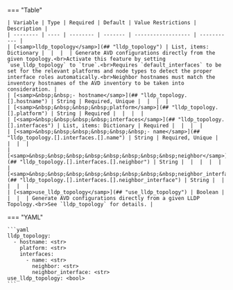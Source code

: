 <!--
  ~ Copyright (c) 2023 Arista Networks, Inc.
  ~ Use of this source code is governed by the Apache License 2.0
  ~ that can be found in the LICENSE file.
  -->
=== "Table"

    | Variable | Type | Required | Default | Value Restrictions | Description |
    | -------- | ---- | -------- | ------- | ------------------ | ----------- |
    | [<samp>lldp_topology</samp>](## "lldp_topology") | List, items: Dictionary |  |  |  | Generate AVD configurations directly from the given topology.<br>Activate this feature by setting `use_lldp_topology` to `true`.<br>Requires `default_interfaces` to be set for the relevant platforms and node types to detect the proper interface roles automatically.<br>Neighbor hostnames must match the inventory hostnames of the AVD inventory to be taken into consideration. |
    | [<samp>&nbsp;&nbsp;- hostname</samp>](## "lldp_topology.[].hostname") | String | Required, Unique |  |  |  |
    | [<samp>&nbsp;&nbsp;&nbsp;&nbsp;platform</samp>](## "lldp_topology.[].platform") | String | Required |  |  |  |
    | [<samp>&nbsp;&nbsp;&nbsp;&nbsp;interfaces</samp>](## "lldp_topology.[].interfaces") | List, items: Dictionary | Required |  |  |  |
    | [<samp>&nbsp;&nbsp;&nbsp;&nbsp;&nbsp;&nbsp;- name</samp>](## "lldp_topology.[].interfaces.[].name") | String | Required, Unique |  |  |  |
    | [<samp>&nbsp;&nbsp;&nbsp;&nbsp;&nbsp;&nbsp;&nbsp;&nbsp;neighbor</samp>](## "lldp_topology.[].interfaces.[].neighbor") | String |  |  |  |  |
    | [<samp>&nbsp;&nbsp;&nbsp;&nbsp;&nbsp;&nbsp;&nbsp;&nbsp;neighbor_interface</samp>](## "lldp_topology.[].interfaces.[].neighbor_interface") | String |  |  |  |  |
    | [<samp>use_lldp_topology</samp>](## "use_lldp_topology") | Boolean |  |  |  | Generate AVD configurations directly from a given LLDP Topology.<br>See `lldp_topology` for details. |

=== "YAML"

    ```yaml
    lldp_topology:
      - hostname: <str>
        platform: <str>
        interfaces:
          - name: <str>
            neighbor: <str>
            neighbor_interface: <str>
    use_lldp_topology: <bool>
    ```
